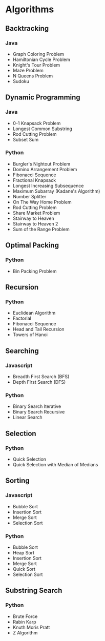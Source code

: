 # Algorithms

## Backtracking

### Java

-   Graph Coloring Problem
-   Hamiltonian Cycle Problem
-   Knight's Tour Problem
-   Maze Problem
-   N Queens Problem
-   Sudoku

## Dynamic Programming

### Java

-   0-1 Knapsack Problem
-   Longest Common Substring
-   Rod Cutting Problem
-   Subset Sum

### Python

-   Burgler's Nightout Problem
-   Domino Arrangement Problem
-   Fibonacci Sequence
-   Fractional Knapsack
-   Longest Increasing Subsequence
-   Maximum Subarray (Kadane's Algorithm)
-   Number Splitter
-   On The Way Home Problem
-   Rod Cutting Problem
-   Share Market Problem
-   Stairway to Heaven
-   Stairway to Heaven 2
-   Sum of the Range Problem

## Optimal Packing

### Python

-   Bin Packing Problem

## Recursion

### Python

-   Euclidean Algorithm
-   Factorial
-   Fibonacci Sequence
-   Head and Tail Recursion
-   Towers of Hanoi

## Searching

### Javascript

-   Breadth First Search (BFS)
-   Depth First Search (DFS)

### Python

-   Binary Search Iterative
-   Binary Search Recursive
-   Linear Search

## Selection

### Python

-   Quick Selection
-   Quick Selection with Median of Medians

## Sorting

### Javascript

-   Bubble Sort
-   Insertion Sort
-   Merge Sort
-   Selection Sort

### Python

-   Bubble Sort
-   Heap Sort
-   Insertion Sort
-   Merge Sort
-   Quick Sort
-   Selection Sort

## Substring Search

### Python

-   Brute Force
-   Rabin Karp
-   Knuth Moris Pratt
-   Z Algorithm
